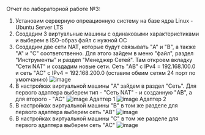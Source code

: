 Отчет по лабораторной работе №3:
1. Установим серверную опреационную систему на базе ядра Linux - Ubuntu Server LTS
2. Создадим 3 виртуальные машины с одинаковыми характеристиками и выберем в ISO-образ файл с нужной ОС
3. Создадим две сети NAT, которые будут связывать "A" и "B", а также "A" и "C" соответственно. Для этого зайдем в меню "файл", раздел "Инструменты" и раздел "Менеджер Сетей". Там откроем вкладку "Сети NAT" и создадим новые сети. Сеть "AB" с IPv4 = 192.168.100.0 и сеть "AC" с IPv4 = 192.168.200.0 (оставим обеим сетям 24 порт по умолчанию)
   ![image](https://github.com/user-attachments/assets/b6a2a353-f594-49c3-b759-d0577507053d)
4. В настройках виртуальной машины "A" зайдем в раздел "Сеть". Для первого адаптера выберем тип - "Сеть NAT" - и созданную "AB", а для второго - "AC"
   ![image](https://github.com/user-attachments/assets/0c313084-36ef-4ee4-af39-be55493a961a)
    Адаптер 1
   ![image](https://github.com/user-attachments/assets/ac295916-2889-4aa9-a84b-46685c0e41b0)
    Адаптер 2
6. В настройках виртуальной машины "B" в том же разделе для первого адаптера выберем сеть "AB"
   ![image](https://github.com/user-attachments/assets/2b807796-d4d5-46d6-b8a9-29eaf9cb4528)
7. В настройках виртуальной машины "C" в том же разделе для первого адаптера выберем сеть "AC"
   ![image](https://github.com/user-attachments/assets/5990f355-80f5-44a4-9ae1-fe404acca8d0)



